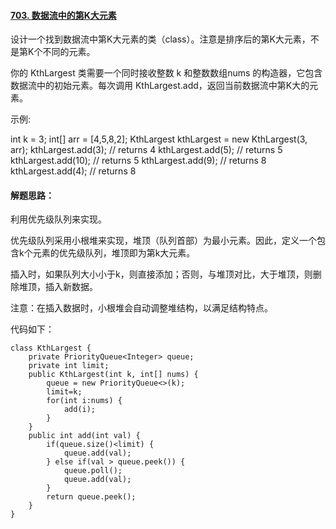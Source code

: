 



#### [703. 数据流中的第K大元素](https://leetcode-cn.com/problems/kth-largest-element-in-a-stream/)

设计一个找到数据流中第K大元素的类（class）。注意是排序后的第K大元素，不是第K个不同的元素。

你的 KthLargest 类需要一个同时接收整数 k 和整数数组nums 的构造器，它包含数据流中的初始元素。每次调用 KthLargest.add，返回当前数据流中第K大的元素。

示例:

int k = 3;
int[] arr = [4,5,8,2];
KthLargest kthLargest = new KthLargest(3, arr);
kthLargest.add(3);   // returns 4
kthLargest.add(5);   // returns 5
kthLargest.add(10);  // returns 5
kthLargest.add(9);   // returns 8
kthLargest.add(4);   // returns 8

#### 解题思路：

  利用优先级队列来实现。

优先级队列采用小根堆来实现，堆顶（队列首部）为最小元素。因此，定义一个包含k个元素的优先级队列，堆顶即为第k大元素。

插入时，如果队列大小小于k，则直接添加；否则，与堆顶对比，大于堆顶，则删除堆顶，插入新数据。

注意：在插入数据时，小根堆会自动调整堆结构，以满足结构特点。

代码如下：

```
class KthLargest {
    private PriorityQueue<Integer> queue;
    private int limit;
    public KthLargest(int k, int[] nums) {
        queue = new PriorityQueue<>(k);
        limit=k;
        for(int i:nums) {
            add(i);
        }
    }
    public int add(int val) {
        if(queue.size()<limit) {
            queue.add(val);
        } else if(val > queue.peek()) {
            queue.poll();
            queue.add(val);
        }
        return queue.peek();
    }
}
```

